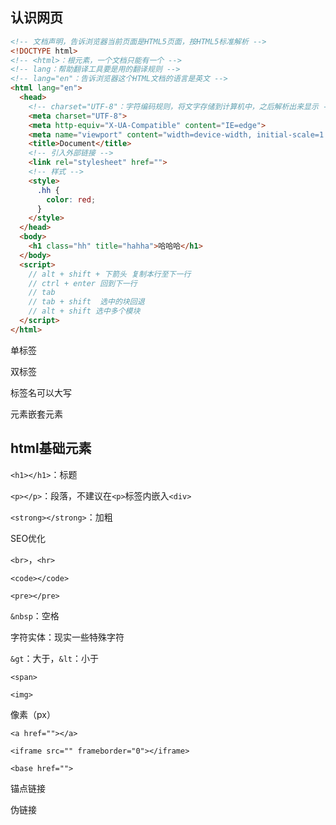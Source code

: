 ## 认识网页

```html
<!-- 文档声明，告诉浏览器当前页面是HTML5页面，按HTML5标准解析 -->
<!DOCTYPE html>
<!-- <html>：根元素，一个文档只能有一个 -->
<!-- lang：帮助翻译工具要是用的翻译规则 -->
<!-- lang="en"：告诉浏览器这个HTML文档的语言是英文 -->
<html lang="en">
  <head>
    <!-- charset="UTF-8"：字符编码规则，将文字存储到计算机中，之后解析出来显示 -->
    <meta charset="UTF-8">
    <meta http-equiv="X-UA-Compatible" content="IE=edge">
    <meta name="viewport" content="width=device-width, initial-scale=1.0">
    <title>Document</title>
    <!-- 引入外部链接 -->
    <link rel="stylesheet" href="">
    <!-- 样式 -->
    <style>
      .hh {
        color: red;
      }
    </style>
  </head>
  <body>
    <h1 class="hh" title="hahha">哈哈哈</h1>
  </body>
  <script>
    // alt + shift + 下箭头 复制本行至下一行
    // ctrl + enter 回到下一行
    // tab
    // tab + shift  选中的块回退
    // alt + shift 选中多个模块
  </script>
</html>
```

单标签

双标签

标签名可以大写

元素嵌套元素

## html基础元素

`<h1></h1>`：标题

`<p></p>`：段落，不建议在`<p>`标签内嵌入`<div>`

`<strong></strong>`：加粗

SEO优化

`<br>`，`<hr>`

`<code></code>`

`<pre></pre>`

`&nbsp`：空格

字符实体：现实一些特殊字符

`&gt`：大于，`&lt`：小于

`<span>`

`<img>`

像素（px）

`<a href=""></a>`

`<iframe src="" frameborder="0"></iframe>`

`<base href="">`

锚点链接

伪链接


